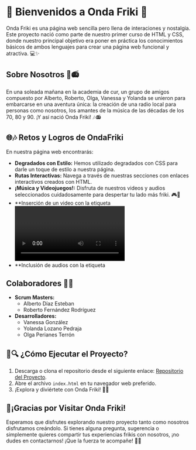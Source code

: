 # 🎹 Bienvenidos a Onda Friki 🎵

Onda Friki es una página web sencilla pero llena de interaciones y nostalgia. Este proyecto nació como parte de nuestro primer curso de HTML y CSS, donde nuestro principal objetivo era poner en práctica los conocimientos básicos de ambos lenguajes para crear una página web funcional y atractiva. 💻✨

## Sobre Nosotros 👾📻
En una soleada mañana en la academia de cur, un grupo de amigos compuesto por Alberto, Roberto, Olga, Vanessa y Yolanda se unieron para embarcarse en una aventura única: la creación de una radio local para personas como nosotros, los amantes de la música de las décadas de los 70, 80 y 90. ¡Y así nació Onda Friki! 🎶📻

## 🌐🎶 Retos y Logros de OndaFriki 
En nuestra página web encontrarás:
- **Degradados con Estilo:** Hemos utilizado degradados con CSS para darle un toque de estilo a nuestra página.
- **Rutas Interactivas:** Navega a través de nuestras secciones con enlaces interactivos creados con HTML.
- **¡Música y Videojuegos!:** Disfruta de nuestros videos y audios seleccionados cuidadosamente para despertar tu lado más friki. 🎮🎵
- **Inserción de un video con la etiqueta <video> y sus atributos y parámetros. ▶️🎞
- **Inclusión de audios con la etiqueta <audio> y sus atributos y parámetros. 🔊🎛

## Colaboradores 🤝💼
- **Scrum Masters:**
  - Alberto Díaz Esteban
  - Roberto Fernández Rodríguez
- **Desarrolladores:**
  - Vanessa González
  - Yolanda Lozano Pedraja
  - Olga Perianes Terrón

## 🚀🔍 ¿Cómo Ejecutar el Proyecto? 
1. Descarga o clona el repositorio desde el siguiente enlace: [Repositorio del Proyecto](https://github.com/tuusuario/nombre-del-repositorio).
2. Abre el archivo `index.html` en tu navegador web preferido.
3. ¡Explora y diviértete con Onda Friki! 🎉🎶

## 🙌¡Gracias por Visitar Onda Friki! 
Esperamos que disfrutes explorando nuestro proyecto tanto como nosotros disfrutamos creándolo. Si tienes alguna pregunta, sugerencia o simplemente quieres compartir tus experiencias frikis con nosotros, ¡no dudes en contactarnos! ¡Que la fuerza te acompañe! 🚀👾
